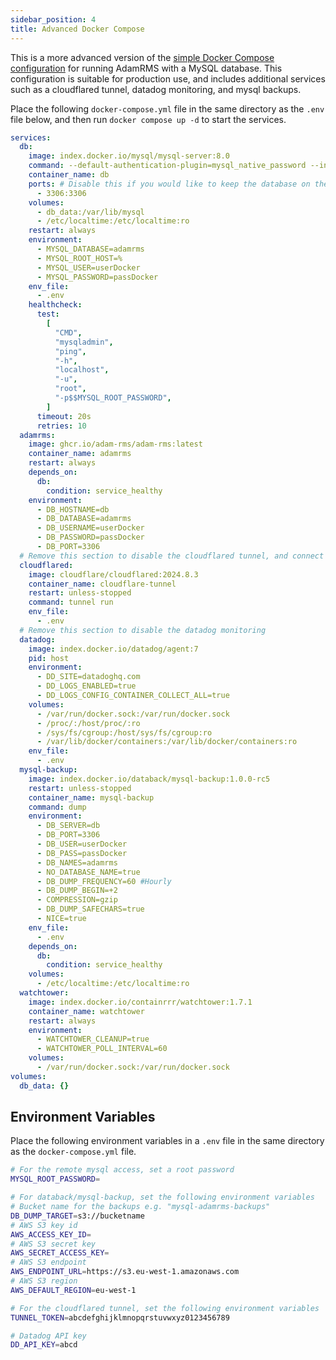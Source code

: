 ```yaml
---
sidebar_position: 4
title: Advanced Docker Compose
---
```


This is a more advanced version of the [simple Docker Compose configuration](./minimal-docker-compose) for running AdamRMS with a MySQL database. This configuration is suitable for production use, and includes additional services such as a cloudflared tunnel, datadog monitoring, and mysql backups.

Place the following `docker-compose.yml` file in the same directory as the `.env` file below, and then run `docker compose up -d` to start the services.

```yaml
services:
  db:
    image: index.docker.io/mysql/mysql-server:8.0
    command: --default-authentication-plugin=mysql_native_password --innodb-thread-concurrency=0 --sort_buffer_size=512K
    container_name: db
    ports: # Disable this if you would like to keep the database on the local machine only (recommended)
      - 3306:3306
    volumes:
      - db_data:/var/lib/mysql
      - /etc/localtime:/etc/localtime:ro
    restart: always
    environment:
      - MYSQL_DATABASE=adamrms
      - MYSQL_ROOT_HOST=%
      - MYSQL_USER=userDocker
      - MYSQL_PASSWORD=passDocker
    env_file:
      - .env
    healthcheck:
      test:
        [
          "CMD",
          "mysqladmin",
          "ping",
          "-h",
          "localhost",
          "-u",
          "root",
          "-p$$MYSQL_ROOT_PASSWORD",
        ]
      timeout: 20s
      retries: 10
  adamrms:
    image: ghcr.io/adam-rms/adam-rms:latest
    container_name: adamrms
    restart: always
    depends_on:
      db:
        condition: service_healthy
    environment:
      - DB_HOSTNAME=db
      - DB_DATABASE=adamrms
      - DB_USERNAME=userDocker
      - DB_PASSWORD=passDocker
      - DB_PORT=3306
  # Remove this section to disable the cloudflared tunnel, and connect directly to the server
  cloudflared:
    image: cloudflare/cloudflared:2024.8.3
    container_name: cloudflare-tunnel
    restart: unless-stopped
    command: tunnel run
    env_file:
      - .env
  # Remove this section to disable the datadog monitoring
  datadog:
    image: index.docker.io/datadog/agent:7
    pid: host
    environment:
      - DD_SITE=datadoghq.com
      - DD_LOGS_ENABLED=true
      - DD_LOGS_CONFIG_CONTAINER_COLLECT_ALL=true
    volumes:
      - /var/run/docker.sock:/var/run/docker.sock
      - /proc/:/host/proc/:ro
      - /sys/fs/cgroup:/host/sys/fs/cgroup:ro
      - /var/lib/docker/containers:/var/lib/docker/containers:ro
    env_file:
      - .env
  mysql-backup:
    image: index.docker.io/databack/mysql-backup:1.0.0-rc5
    restart: unless-stopped
    container_name: mysql-backup
    command: dump
    environment:
      - DB_SERVER=db
      - DB_PORT=3306
      - DB_USER=userDocker
      - DB_PASS=passDocker
      - DB_NAMES=adamrms
      - NO_DATABASE_NAME=true
      - DB_DUMP_FREQUENCY=60 #Hourly
      - DB_DUMP_BEGIN=+2
      - COMPRESSION=gzip
      - DB_DUMP_SAFECHARS=true
      - NICE=true
    env_file:
      - .env
    depends_on:
      db:
        condition: service_healthy
    volumes:
      - /etc/localtime:/etc/localtime:ro
  watchtower:
    image: index.docker.io/containrrr/watchtower:1.7.1
    container_name: watchtower
    restart: always
    environment:
      - WATCHTOWER_CLEANUP=true
      - WATCHTOWER_POLL_INTERVAL=60
    volumes:
      - /var/run/docker.sock:/var/run/docker.sock
volumes:
  db_data: {}
```

## Environment Variables

Place the following environment variables in a `.env` file in the same directory as the `docker-compose.yml` file.

```bash
# For the remote mysql access, set a root password
MYSQL_ROOT_PASSWORD=

# For databack/mysql-backup, set the following environment variables
# Bucket name for the backups e.g. "mysql-adamrms-backups"
DB_DUMP_TARGET=s3://bucketname
# AWS S3 key id
AWS_ACCESS_KEY_ID=
# AWS S3 secret key
AWS_SECRET_ACCESS_KEY=
# AWS S3 endpoint
AWS_ENDPOINT_URL=https://s3.eu-west-1.amazonaws.com
# AWS S3 region
AWS_DEFAULT_REGION=eu-west-1

# For the cloudflared tunnel, set the following environment variables
TUNNEL_TOKEN=abcdefghijklmnopqrstuvwxyz0123456789

# Datadog API key
DD_API_KEY=abcd

```
